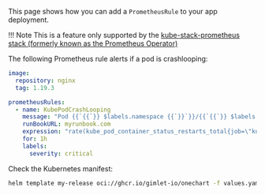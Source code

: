 This page shows how you can add a `PrometheusRule` to your app deployment.

!!! Note
    This is a feature only supported by the [kube-stack-prometheus stack (formerly known as the Prometheus Operator)](https://github.com/prometheus-operator/kube-prometheus)
    
The following Prometheus rule alerts if a pod is crashlooping:

```yaml
image:
  repository: nginx
  tag: 1.19.3

prometheusRules:
  - name: KubePodCrashLooping
    message: "Pod {{`{{`}} $labels.namespace {{`}}`}}/{{`{{`}} $labels.pod {{`}}`}} ({{`{{`}} $labels.container {{`}}`}}) is restarting {{`{{`}} printf \"%.2f\" $value {{`}}`}} times / 5 minutes."
    runBookURL: myrunbook.com
    expression: "rate(kube_pod_container_status_restarts_total{job=\"kube-state-metrics\", namespace=~\"{{ $targetNamespace }}\"}[15m]) * 60 * 5 > 0"
    for: 1h
    labels:
      severity: critical
```

Check the Kubernetes manifest:

```bash
helm template my-release oci://ghcr.io/gimlet-io/onechart -f values.yaml
```
